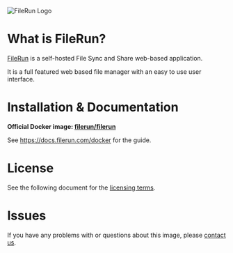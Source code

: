 ![FileRun Logo](https://filerun.com/images/long-logo.png)

What is FileRun?
==================

[FileRun](https://filerun.com) is a self-hosted File Sync and Share web-based application.

It is a full featured web based file manager with an easy to use user interface.

Installation & Documentation
==================

**Official Docker image: [filerun/filerun](https://hub.docker.com/r/filerun/filerun)**

See https://docs.filerun.com/docker for the guide.

License
==================
See the following document for the [licensing terms](https://filerun.com/agreements/FileRun_Free_License_Agreement.pdf).

Issues
==================
If you have any problems with or questions about this image, please [contact us](https://filerun.com/contact).
